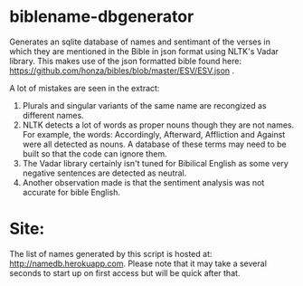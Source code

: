 # biblename-dbgenerator

Generates an sqlite database of names and sentimant of the verses in which they are mentioned in the Bible in json format using NLTK's Vadar library. This makes use of the json formatted bible found here: https://github.com/honza/bibles/blob/master/ESV/ESV.json .

A lot of mistakes are seen in the extract:

1. Plurals and singular variants of the same name are recongized as different names.
2. NLTK detects a lot of words as proper nouns though they are not names. For example, the words: Accordingly, Afterward, Affliction and Against were all detected as nouns. A database of these terms may need to be built so that the code can ignore them.
3. The Vadar library certainly isn't tuned for Bibilical English as some very negative sentences are detected as neutral.
4. Another observation made is that the sentiment analysis was not accurate for bible English. 


# Site:

The list of names generated by this script is hosted at: http://namedb.herokuapp.com. Please note that it may take a several seconds to start up on first access but will be quick after that.
